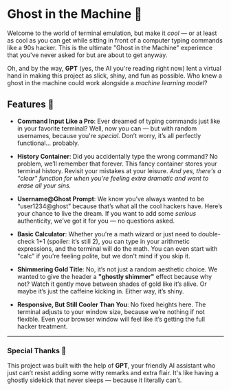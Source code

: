 # Ghost in the Machine 🚀

Welcome to the world of terminal emulation, but make it _cool_ — or at least as cool as you can get while sitting in front of a computer typing commands like a 90s hacker. This is the ultimate "Ghost in the Machine" experience that you've never asked for but are about to get anyway.

Oh, and by the way, **GPT** (yes, the AI you're reading right now) lent a virtual hand in making this project as slick, shiny, and fun as possible. Who knew a ghost in the machine could work alongside a _machine learning model_?

## Features 🎉

- **Command Input Like a Pro**: Ever dreamed of typing commands just like in your favorite terminal? Well, now you can — but with random usernames, because you're _special_. Don’t worry, it’s all perfectly functional... probably.
- **History Container**: Did you accidentally type the wrong command? No problem, we’ll remember that forever. This fancy container stores your terminal history. Revisit your mistakes at your leisure. _And yes, there's a "clear" function for when you're feeling extra dramatic and want to erase all your sins._

- **Username@Ghost Prompt**: We know you’ve always wanted to be “user1234@ghost” because that’s what all the cool hackers have. Here’s your chance to live the dream. If you want to add some _serious_ authenticity, we’ve got it for you — no questions asked.

- **Basic Calculator**: Whether you're a math wizard or just need to double-check 1+1 (spoiler: it’s still 2), you can type in your arithmetic expressions, and the terminal will do the math. You can even start with "calc" if you're feeling polite, but we don't mind if you skip it.

- **Shimmering Gold Title**: No, it’s not just a random aesthetic choice. We wanted to give the header a **"ghostly shimmer"** effect because why not? Watch it gently move between shades of gold like it’s alive. Or maybe it’s just the caffeine kicking in. Either way, it’s shiny.

- **Responsive, But Still Cooler Than You**: No fixed heights here. The terminal adjusts to your window size, because we’re nothing if not flexible. Even your browser window will feel like it’s getting the full hacker treatment.

---

### Special Thanks 🧠

This project was built with the help of **GPT**, your friendly AI assistant who just can’t resist adding some witty remarks and extra flair. It's like having a ghostly sidekick that never sleeps — because it literally can’t.
